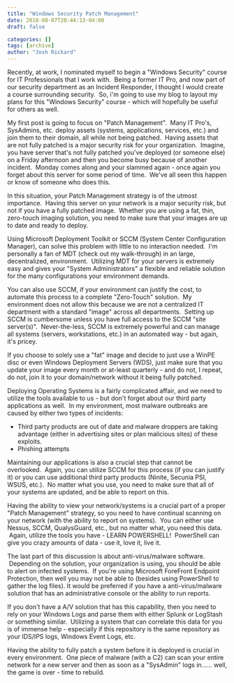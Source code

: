 ```yaml
---
title: "Windows Security Patch Management"
date: 2018-08-07T20:44:13-04:00
draft: false

categories: []
tags: [archive]
author: "Josh Rickard"
---
```

Recently, at work, I nominated myself to begin a "Windows Security" course for IT Professionals that I work with.  Being a former IT Pro, and now part of our security department as an Incident Responder, I thought I would create a course surrounding security.  So, i'm going to use my blog to layout my plans for this "Windows Security" course - which will hopefully be useful for others as well.

My first post is going to focus on "Patch Management".  Many IT Pro's, SysAdmins, etc. deploy assets (systems, applications, services, etc.) and join them to their domain, all while not being patched.  Having assets that are not fully patched is a major security risk for your organization.  Imagine, you have server that's not fully patched you've deployed (or someone else) on a Friday afternoon and then you become busy because of another incident.  Monday comes along and your slammed again - once again you forget about this server for some period of time.  We've all seen this happen or know of someone who does this.

In this situation, your Patch Management strategy is of the utmost importance.  Having this server on your network is a major security risk, but not if you have a fully patched image.  Whether you are using a fat, thin, zero-touch imaging solution, you need to make sure that your images are up to date and ready to deploy.

Using Microsoft Deployment Toolkit or SCCM (System Center Configuration Manager), can solve this problem with little to no interaction needed.  I'm personally a fan of MDT (check out my walk-through) in an large, decentralized, environment.  Utilizing MDT for your servers is extremely easy and gives your "System Administrators" a flexible and reliable solution for the many configurations your environment demands.

You can also use SCCM, if your environment can justify the cost, to automate this process to a complete "Zero-Touch" solution.  My environment does not allow this because we are not a centralized IT department with a standard "image" across all departments.  Setting up SCCM is cumbersome unless you have full access to the SCCM "site server(s)".  Never-the-less, SCCM is extremely powerful and can manage all systems (servers, workstations, etc.) in an automated way - but again, it's pricey.

If you choose to solely use a "fat" image and decide to just use a WinPE disc or even Windows Deployment Servers (WDS), just make sure that you update your image every month or at-least quarterly - and do not, I repeat, do not, join it to your domain/network without it being fully patched.

Deploying Operating Systems is a fairly complicated affair, and we need to utilize the tools available to us - but don't forget about our third party applications as well.  In my environment, most malware outbreaks are caused by either two types of incidents:
<ul>
	<li>Third party products are out of date and malware droppers are taking advantage (either in advertising sites or plan malicious sites) of these exploits.</li>
	<li>Phishing attempts</li>
</ul>
Maintaining our applications is also a crucial step that cannot be overlooked.  Again, you can utilize SCCM for this process (if you can justify it) or you can use additional third party products (Ninite, Secunia PSI, WSUS, etc.).  No matter what you use, you need to make sure that all of your systems are updated, and be able to report on this.

Having the ability to view your network/systems is a crucial part of a proper "Patch Management" strategy, so you need to have continual scanning on your network (with the ability to report on systems).  You can either use Nessus, SCCM, QualysGuard, etc., but no matter what, you need this data.  Again, utilize the tools you have - LEARN POWERSHELL!  PowerShell can give you crazy amounts of data - use it, love it, live it.

The last part of this discussion is about anti-virus/malware software.  Depending on the solution, your organization is using, you should be able to alert on infected systems.  If you're using Microsoft ForeFront Endpoint Protection, then well you may not be able to (besides using PowerShell to gather the log files). It would be preferred if you have a anti-virus/malware solution that has an administrative console or the ability to run reports.

If you don't have a A/V solution that has this capability, then you need to rely on your Windows Logs and parse them with either Splunk or LogStash or something similar.  Utilizing a system that can correlate this data for you is of immense help - especially if this repository is the same repository as your IDS/IPS logs, Windows Event Logs, etc.

Having the ability to fully patch a system before it is deployed is crucial in every environment.  One piece of malware (with a C2) can scan your entire network for a new server and then as soon as a "SysAdmin" logs in...... well, the game is over - time to rebuild.
